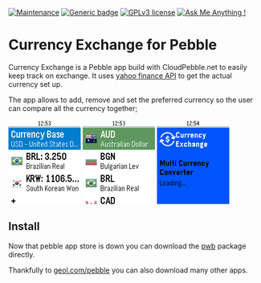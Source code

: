 [![Maintenance](https://img.shields.io/badge/Maintained%3F-no-red.svg)](https://bitbucket.org/lbesson/ansi-colors)
[![Generic badge](https://img.shields.io/badge/Status-Deprecated-orange.svg)](https://shields.io/)
[![GPLv3 license](https://img.shields.io/badge/License-GPLv3-blue.svg)](http://perso.crans.org/besson/LICENSE.html)
[![Ask Me Anything !](https://img.shields.io/badge/Ask%20me-anything-1abc9c.svg)](https://GitHub.com/Naereen/ama)

# Currency Exchange for Pebble
Currency Exchange is a Pebble app build with CloudPebble.net to easily keep track on exchange.
It uses [yahoo finance API](https://finance.yahoo.com/quotes/API,Documentation/view/v1/) to get the actual currency set up.

The app allows to add, remove and set the preferred currency so the user can compare all the currency together;

![Screenshot 01](https://github.com/marcelkohl/pebbleCurrencyExchangeApp/blob/master/package/aplite_0.png?raw=true)
![Screenshot 02](https://github.com/marcelkohl/pebbleCurrencyExchangeApp/blob/master/package/aplite_1.png?raw=true)
![Screenshot 03](https://github.com/marcelkohl/pebbleCurrencyExchangeApp/blob/master/package/aplite_2.png?raw=true)

## Install
Now that pebble app store is down you can download the [pwb](https://github.com/marcelkohl/pebbleCurrencyExchangeApp/blob/master/package/57cd93babe5ad0720c00037d.pbw) package directly.

Thankfully to [geol.com/pebble](http://geol.com/pebble/) you can also download many other apps.
